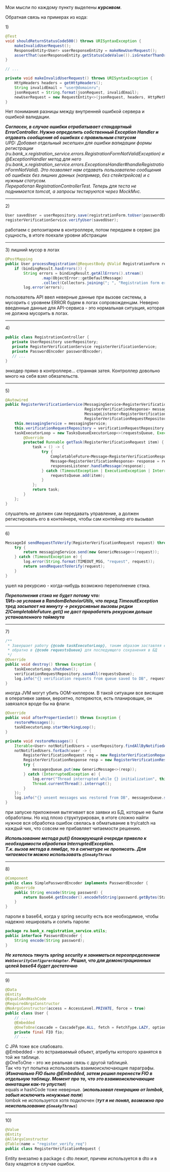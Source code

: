 Мои мысли по каждому пункту выделены _**курсивом**_.

Обратная связь на примерах из кода:

<span>1)</span>
```java
@Test
void shouldReturnStatusCode500() throws URISyntaxException {
    makeInvalidUserRequest();
    ResponseEntity<User> userResponseEntity = makeNewUserRequest();
    assertThat(userResponseEntity.getStatusCodeValue()).isGreaterThanOrEqualTo(500);
}

// ...

private void makeInvalidUserRequest() throws URISyntaxException {
    HttpHeaders headers = getHttpHeaders();
    String invalidEmail = "user@domainru";
    jsonRequest = String.format(jsonRequest, invalidEmail);
    newUserRequest = new RequestEntity<>(jsonRequest, headers, HttpMethod.POST, new URI("http://localhost:" + port + "/register"));
}
```

Нет понимания разницы между внутренней ошибкой сервера и ошибкой валидации.

_**Согласен, в случае ошибки отрабатывает стандартный ErrorController.
Нужно определить собственный Exception Handler и отдавать сообщения об ошибках с правильным статусом**_  
_UPD: Добавил отдельный эксепшен для ошибки валидации формы регистрации (ru.bank_x.registration_service.errors.RegistrationFormNotValidException)
и @ExceptionHandler метод для него (ru.bank_x.registration_service.errors.ExceptionsHandler#handleRegistrationFormNotValid).
Это позволяет нам отдавать пользователю сообщения об ошибках без лишних данных (например, без стейктрейсов) и с нужным статусом.  
Переработал RegistrationControllerTest. Теперь для теста не поднимается tomcat, а запросы тестируются через MockMvc._

---
<span>2)</span>
```java
User savedUser = userRepository.save(registrationForm.toUser(passwordEncoder));
registerVerificationService.verifyUser(savedUser);
```
работаем с репозитарем в контроллере, потом передаем в сервис jpa сущность, в итоге поехали уровни абстракции

---
<span>3)</span>
лишний мусор в логах

```java
@PostMapping
public User processRegistration(@RequestBody @Valid RegistrationForm registrationForm, BindingResult bindingResult) throws ValidationException {
    if (bindingResult.hasErrors()) {
        String errors = bindingResult.getAllErrors().stream()
                .map(ObjectError::getDefaultMessage)
                .collect(Collectors.joining("; ", "Registration form errors: ", ""));
        log.error(errors);
```

пользователь API ввел неверные данные при вызове системы, а мусорить с уровнем ERROR будем в логах сопровожденцам. Неверно введенные данные для API-сервиса - это нормальная ситуация, которая не должна мусорить в логах.

---
<span>4)</span>
 ```java
public class RegistrationController {
    private UserRepository userRepository;
    private RegisterVerificationService registerVerificationService;
    private PasswordEncoder passwordEncoder;
    // ...
}
```

энкодер прямо в контроллере... странная затея. Контроллер довольно много на себя взял обязательств.

---
<span>5)</span>
```java
@Autowired
public RegisterVerificationService(MessagingService<RegisterVerificationRequest, 
                                   RegisterVerificationResponse> messagingService,
                                   MessageListener<RegisterVerificationResponse, Boolean> responsesListener,
                                   RegisterVerificationRequestRepository verificationRequestRepository) {
    this.messagingService = messagingService;
    this.verificationRequestRepository = verificationRequestRepository;
    taskExecutorLoop = new TasksQueueExecutorLoop<>(requestsQueue, Executors.newFixedThreadPool(4)) {
        @Override
        protected Runnable getTask(RegisterVerificationRequest item) {
            task = () -> {
                try {
                    CompletableFuture<Message<RegisterVerificationResponse>> result = proceedRequest(item);
                    Message<RegisterVerificationResponse> response = result.get(TIMEOUT_SECONDS, TimeUnit.SECONDS);
                    responsesListener.handleMessage(response);
                } catch (TimeoutException | ExecutionException | InterruptedException e) {
                    requestsQueue.add(item);
                }
            };
            return task;
        }
    };
}
```
слушатель не должен сам передавать управление, а должен регистировать его в контейнере, чтобы сам контейнер его вызывал

---
<span>6)</span>
```java
MessageId sendRequestToVerify(RegisterVerificationRequest request) throws InterruptedException {
    try {
        return messagingService.send(new GenericMessage<>(request));
    } catch (TimeoutException e) {
        log.error(String.format(TIMEOUT_MSG, "request", request));
        return sendRequestToVerify(request);
    }
}
```
ушел на рекурсию - когда-нибудь возможно переполнение стэка.

_**Переполнения стэка не будет потому что:  
1)Из-за условия в RandomBehaviorUtils, что перед TimeoutException тред засыпает на 
минуту  -> рекурсивные вызовы редки   
2)CompletableFuture.get() не даст проработать рекурсии дольше установленного таймаута**_

---
<span>7)</span>
```java
/**
 * Завершает работу {@code taskExecutorLoop}, таким образом заставляя его вернуть все неотработанные заявки
 * обратно в {@code requestsQueue} для последующего сохранения в БД
 */
@Override
public void destroy() throws Exception {
    taskExecutorLoop.shutdown();
    verificationRequestRepository.saveAll(requestsQueue);
    log.info("{} verification requests from queue saved to DB", requestsQueue.size());
}
```

иногда JVM могут убить OOM-киллером. В такой ситуации все висящие в оперативке заявки, вероятно, потеряются, есть планировщик, он завязался вроде бы на флаги:

```java
@Override
public void afterPropertiesSet() throws Exception {
    restoreMessages();
    taskExecutorLoop.startWorkingLoop();
}

private void restoreMessages() {
    Iterable<User> notNotifiedUsers = userRepository.findAllByNotifiedAndVerifiedIsNotNull(false);
    notNotifiedUsers.forEach(user -> {
        RegisterVerificationRequest req = new RegisterVerificationRequest(user);
        RegisterVerificationResponse resp = new RegisterVerificationResponse(req, user.isVerified());
        try {
            messagesQueue.put(new GenericMessage<>(resp));
        } catch (InterruptedException e) {
            log.error("Thread interrupted while {} initialization", this.getClass().getSimpleName());
            Thread.currentThread().interrupt();
        }
    });
    log.info("{} unsent messages was restored from DB", messagesQueue.size());
}

```

при запуске приложения вытягивает все заявки из БД, которые не были обработаны. Но код плохо структурирован, в итоге сложно найти нужное
вся обработка ошибок свелась в обматывание в try/catch на каждый чих, что совсем не прибавляет читаемости решению.

_**Использование метода put() блокирующей очереди привело к необходимости обработки InterruptedException.   
Т.к. вызов метода в лямбде, то в сигнатуре не прописать. Для читаемости можно использовать `@SneakyThrows`**_

---
<span>8)</span>
```java
@Component
public class SimplePasswordEncoder implements PasswordEncoder {
    @Override
    public String encode(String password) {
        return Base64.getEncoder().encodeToString(password.getBytes(StandardCharsets.UTF_8));
    }
}
```

пароли в base64, когда у spring security есть все необходимое, чтобы надежно хешировать и солить пароли:

```java
package ru.bank_x.registration_service.utils;
public interface PasswordEncoder {
    String encode(String password);
}
```
_**Не хотелось тянуть spring security и заниматься переопределением `WebSecurityConfigurerAdapter`. Решил, что для демонстрационных целей base64 будет достаточно**_

---
<span>9)</span>
```java
@Data
@Entity
@EqualsAndHashCode
@RequiredArgsConstructor
@NoArgsConstructor(access = AccessLevel.PRIVATE, force = true)
public class User {
    // ...
    @Embedded
    @OneToOne(cascade = CascadeType.ALL, fetch = FetchType.LAZY, optional = false)
    private final FIO fio;
    // ...
```

С JPA тоже все слабовато.  
@Embedded - это встраиваемый объект, атрибуты которого хранятся в той же таблице.  
@OneToOne - это же реальная связь с другой таблицей.  
Так что тут попытка использовать взаимоисключающие параграфы.  
(_**Изначально FIO было @Embedded, затем решил перенести FIO в отдельную таблицу. Момент про то, что это взаимоисключающие аннотации как-то упустил**_)   
equals и hashCode тоже неверные. (_**использовал генерацию от lombok, забыл исключить ненужные поля**_)  
lombok не используется хотя подключен (_**тут я не понял, возможно про неиспользование `@SneakyThrows`**_)

---
<span>10)</span>
```java
@Value
@Entity
@AllArgsConstructor
@Table(name = "register_verify_req")
public class RegisterVerificationRequest {
```

Entity внезапно в package с dto лежит, причем используется в dto и в базу кладется в случае ошибок.